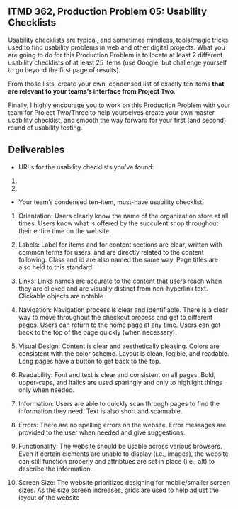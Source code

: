 ## ITMD 362, Production Problem 05: Usability Checklists

Usability checklists are typical, and sometimes mindless, tools/magic tricks used to find usability
problems in web and other digital projects. What you are going to do for this Production Problem is
to locate at least 2 different usability checklists of at least 25 items (use Google, but challenge
yourself to go beyond the first page of results).

From those lists, create your own, condensed list of exactly ten items **that are relevant to your
teams’s interface from Project Two**.

Finally, I highly encourage you to work on this Production Problem with your team for Project
Two/Three to help yourselves create your own master usability checklist, and smooth the way forward
for your first (and second) round of usability testing.

## Deliverables

* URLs for the usability checklists you’ve found:

1.
2.

* Your team’s condensed ten-item, must-have usability checklist:

1. Orientation: Users clearly know the name of the organization store at all times. Users know what is offered by the succulent shop throughout their entire time on the website. 

2. Labels: Label for items and for content sections are clear, written with common terms for users, and are directly related to the content following. Class and id are also named the same way. Page titles are also held to this standard

3. Links: Links names are accurate to the content that users reach when they are clicked and are visually distinct from non-hyperlink text. Clickable objects are notable

4. Navigation: Navigation process is clear and identifiable. There is a clear way to move throughout the checkout process and get to different pages. Users can return to the home page at any time. Users can get back to the top of the page quickly (when necessary). 

5. Visual Design: Content is clear and aesthetically pleasing. Colors are consistent with the color scheme. Layout is clean, legible, and readable. Long pages have a button to get back to the top.

6. Readability: Font and text is clear and consistent on all pages. Bold, upper-caps, and italics are used sparingly and only to highlight things only when needed.

7. Information: Users are able to quickly scan through pages to find the information they need. Text is also short and scannable.

8. Errors: There are no spelling errors on the website. Error messages are provided to the user when needed and give suggestions.

9. Functionality: The website should be usable across various browsers. Even if certain elements are unable to display (i.e., images), the website can still function properly and attribtues are set in place (i.e., alt) to describe the information.

10. Screen Size: The website prioritizes designing for mobile/smaller screen sizes. As the size screen increases, grids are used to help adjust the layout of the website
